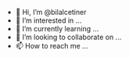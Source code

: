 - 👋 Hi, I’m @bilalcetiner
- 👀 I’m interested in ...
- 🌱 I’m currently learning ...
- 💞️ I’m looking to collaborate on ...
- 📫 How to reach me ...
